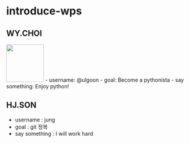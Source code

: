 # introduce-wps


## WY.CHOI
<img src="https://avatars.githubusercontent.com/u/13392227?s=88&u=a33bbf3005be8d2dfd56d037128b41c617c2c707&v=4" height="100px" width="100px">
- username: @ulgoon
- goal: Become a pythonista
- say something: Enjoy python!

## HJ.SON
- username : jung
- goal : git 정복
- say something : I will work hard
